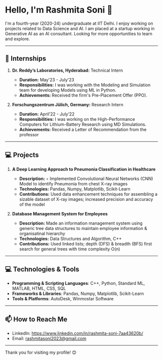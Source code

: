# Hello, I'm Rashmita Soni 👋


I'm a fourth-year (2020-24) undergraduate at IIT Delhi. I enjoy working on projects related to Data Science and AI. I am placed at a startup working in Generative AI as an AI consultant. Looking for more opportunities to learn and explore.

---

## 🚀 Internships

1. **Dr. Reddy’s Laboratories, Hyderabad:** Technical Intern
    - **Duration:** May'23 - July'23
    - **Responsibilities:** I was working with the Modeling and Simulation team for developing Models using ML in Python.
    - **Achievements:** Received the firm's Pre-Placement Offer (PPO).

2. **Forschungszentrum Jülich, Germany:** Research Intern
    - **Duration:** April’22 - July’22
    - **Responsibilities:** I was working on the High-Performance Computers for Lithium-Battery Research using MD Simulations.
    - **Achievements:** Received a Letter of Recommendation from the professor

---

## 💻 Projects

1. **A Deep Learning Approach to Pneumonia Classification in Healthcare**
    - **Description:** ◦ Implemented Convolutional Neural Networks (CNN) Model to identify Pneumonia from chest X-ray images
    - **Technologies:** Pandas, Numpy, Matplotlib, Scikit-Learn
    - **Contributions:** Used data enhancement techniques for assembling a sizable dataset of X-ray images; increased precision and accuracy of the model

2. **Database Management System for Employees**
    - **Description:** Made an information management system using generic tree data structures to maintain employee information & organisatinal hierarchy
    - **Technologies:** Data Structures and Algorithm, C++
    - **Contributions:** Used linked lists; depth (DFS) & breadth (BFS) first search for general trees with time complexity O(n)

<!-- 3. **Name:** [Project Name]
    - **Description:** [Description of the project]
    - **Technologies:** [Technologies used]
    - **Contributions:** [Your contributions and key learnings] n-->

---

## 💻 Technologies & Tools

- **Programming & Scripting Languages**:  C++, Python, Standard ML, MATLAB, HTML, CSS, SQL
- **Frameworks & Libraries**: Pandas, Numpy, Matplotlib, Scikit-Learn
- **Tools & Platforms**: AutoDesk, Winmostar Software

---

## 📫 How to Reach Me

- LinkedIn: https://www.linkedin.com/in/rashmita-soni-7aa43620b/
- Email: rashmitasoni2023@gmail.com

---

Thank you for visiting my profile! 😊
